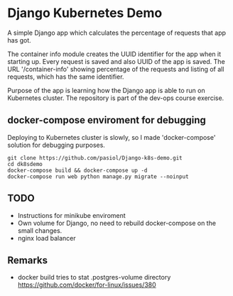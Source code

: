 # Django Kubernetes Demo

A simple Django app which calculates the percentage of requests that app has got.

The container info module creates the UUID identifier for the app when it starting up. Every request is saved and also UUID of the app is saved. The URL '/container-info' showing percentage of the requests and listing of all requests, which has the same identifier.

Purpose of the app is learning how the Django app is able to run on Kubernetes cluster. The repository is part of the dev-ops course exercise.

## docker-compose enviroment for debugging

Deploying to Kubernetes cluster is slowly, so I made 'docker-compose' solution for debugging purposes.

    git clone https://github.com/pasiol/Django-k8s-demo.git
    cd dk8sdemo
    docker-compose build && docker-compose up -d
    docker-compose run web python manage.py migrate --noinput

## TODO

- Instructions for minikube enviroment
- Own volume for Django, no need to rebuild docker-compose on the small changes.
- nginx load balancer

## Remarks

- docker build tries to stat .postgres-volume directory <https://github.com/docker/for-linux/issues/380>